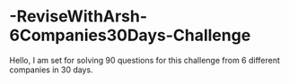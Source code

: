 # -ReviseWithArsh-6Companies30Days-Challenge
Hello, I am set for solving 90 questions for this challenge from 6 different companies in 30 days.
